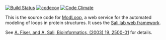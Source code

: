 [![Build Status](https://travis-ci.org/salilab/modloop.svg?branch=master)](https://travis-ci.org/salilab/modloop)
[![codecov](https://codecov.io/gh/salilab/modloop/branch/master/graph/badge.svg)](https://codecov.io/gh/salilab/modloop)
[![Code Climate](https://codeclimate.com/github/salilab/modloop/badges/gpa.svg)](https://codeclimate.com/github/salilab/modloop)

This is the source code for [ModLoop](https://salilab.org/modloop/), a web
service for the automated modeling of loops in protein structures. It uses
the [Sali lab web framework](https://github.com/salilab/saliweb/).

See [A. Fiser, and A. Sali, Bioinformatics, (2003) 19, 2500-01](https://www.ncbi.nlm.nih.gov/pubmed/14668246) for details.
